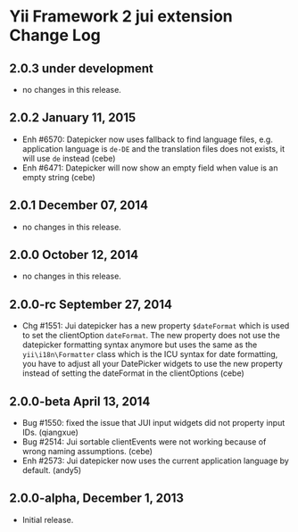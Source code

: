 Yii Framework 2 jui extension Change Log
========================================

2.0.3 under development
-----------------------

- no changes in this release.


2.0.2 January 11, 2015
----------------------

- Enh #6570: Datepicker now uses fallback to find language files, e.g. application language is `de-DE` and the translation files does not exists, it will use `de` instead (cebe)
- Enh #6471: Datepicker will now show an empty field when value is an empty string (cebe)


2.0.1 December 07, 2014
-----------------------

- no changes in this release.


2.0.0 October 12, 2014
----------------------

- no changes in this release.


2.0.0-rc September 27, 2014
---------------------------

- Chg #1551: Jui datepicker has a new property `$dateFormat` which is used to set the clientOption `dateFormat`.
   The new property does not use the datepicker formatting syntax anymore but uses the same as the `yii\i18n\Formatter`
   class which is the ICU syntax for date formatting, you have to adjust all your DatePicker widgets to use
   the new property instead of setting the dateFormat in the clientOptions (cebe)


2.0.0-beta April 13, 2014
-------------------------

- Bug #1550: fixed the issue that JUI input widgets did not property input IDs. (qiangxue)
- Bug #2514: Jui sortable clientEvents were not working because of wrong naming assumptions. (cebe)
- Enh #2573: Jui datepicker now uses the current application language by default. (andy5)

2.0.0-alpha, December 1, 2013
-----------------------------

- Initial release.
